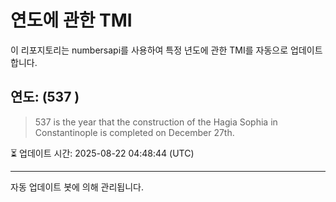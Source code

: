 
# 연도에 관한 TMI

이 리포지토리는 numbersapi를 사용하여 특정 년도에 관한 TMI를 자동으로 업데이트합니다.

## 연도: (537 )
> 537 is the year that the construction of the Hagia Sophia in Constantinople is completed on December 27th.

⏳ 업데이트 시간: 2025-08-22 04:48:44 (UTC)

---
자동 업데이트 봇에 의해 관리됩니다.
